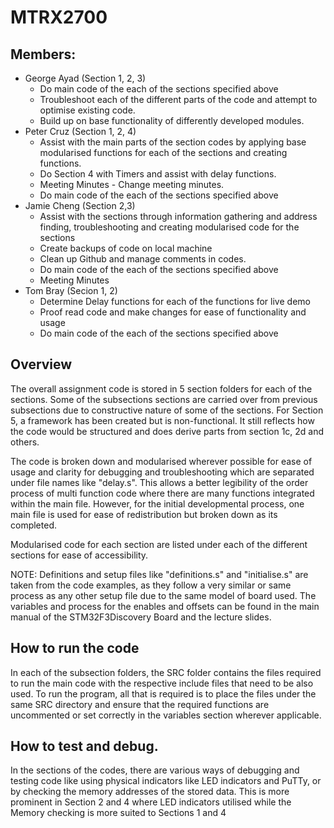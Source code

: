 # MTRX2700

## Members:

- George Ayad (Section 1, 2, 3)
    - Do main code of the each of the sections specified above
    - Troubleshoot each of the different parts of the code and attempt to optimise existing code.
    - Build up on base functionality of differently developed modules.  
- Peter Cruz (Section 1, 2, 4)
    - Assist with the main parts of the section codes by applying base modularised functions for each of the sections and creating functions.
    - Do Section 4 with Timers and assist with delay functions.
    - Meeting Minutes - Change meeting minutes.
    - Do main code of the each of the sections specified above
- Jamie Cheng (Section 2,3)
    - Assist with the sections through information gathering and address finding, troubleshooting and creating modularised code for the sections
    - Create backups of code on local machine
    - Clean up Github and manage comments in codes.
    - Do main code of the each of the sections specified above
    - Meeting Minutes
- Tom Bray (Secion 1, 2)
    - Determine Delay functions for each of the functions for live demo
    - Proof read code and make changes for ease of functionality and usage
    - Do main code of the each of the sections specified above

## Overview

The overall assignment code is stored in 5 section folders for each of the sections. Some of the subsections sections are carried over from previous subsections due to constructive nature of some of the sections. For Section 5, a framework has been created but is non-functional. It still reflects how the code would be structured and does derive parts from section 1c, 2d and others. 

The code is broken down and modularised wherever possible for ease of usage and clarity for debugging and troubleshooting which are separated under file names like "delay.s". This allows a better legibility of the order process of multi function code where there are many functions integrated within the main file. However, for the initial developmental process, one main file is used for ease of redistribution but broken down as its completed. 

Modularised code for each section are listed under each of the different sections for ease of accessibility. 

NOTE: Definitions and setup files like "definitions.s" and "initialise.s" are taken from the code examples, as they follow a very similar or same process as any other setup file due to the same model of board used. The variables and process for the enables and offsets can be found in the main manual of the STM32F3Discovery Board and the lecture slides. 

## How to run the code

In each of the subsection folders, the SRC folder contains the files required to run the main code with the respective include files that need to be also used. To run the program, all that is required is to place the files under the same SRC directory and ensure that the required functions are uncommented or set correctly in the variables section wherever applicable. 

## How to test and debug.

In the sections of the codes, there are various ways of debugging and testing code like using physical indicators like LED indicators and PuTTy, or by checking the memory addresses of the stored data. This is more prominent in Section 2 and 4 where LED indicators utilised while the Memory checking is more suited to Sections 1 and 4
